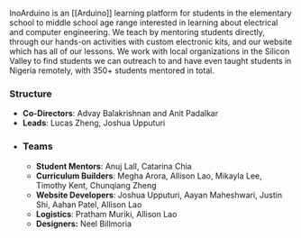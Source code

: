  InoArduino is an [[Arduino]] learning platform for students in the elementary school to middle school age range interested in learning about electrical and computer engineering. We teach by mentoring students directly, through our hands-on activities with custom electronic kits, and our website which has all of our lessons. We work with local organizations in the Silicon Valley to find students we can outreach to and have even taught students in Nigeria remotely, with 350+ students mentored in total.

### Structure
-   **Co-Directors**: Advay Balakrishnan and Anit Padalkar  
-   **Leads**: Lucas Zheng, Joshua Upputuri
- ### Teams
	- **Student Mentors**: Anuj Lall, Catarina Chia
	- **Curriculum Builders**: Megha Arora, Allison Lao, Mikayla Lee, Timothy Kent, Chunqiang Zheng
	- **Website Developers**: Joshua Upputuri, Aayan Maheshwari, Justin Shi, Aahan Patel, Allison Lao
	- **Logistics**: Pratham Muriki, Allison Lao 
	- **Designers:** Neel Billmoria